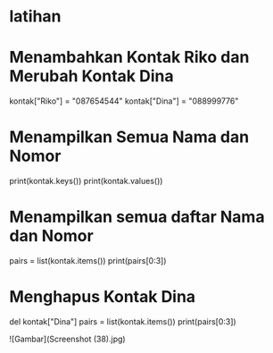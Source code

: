 # latihan 

# Menambahkan Kontak Riko dan Merubah Kontak Dina
kontak["Riko"] = "087654544"
kontak["Dina"] = "088999776"

# Menampilkan Semua Nama dan Nomor
print(kontak.keys())
print(kontak.values())

# Menampilkan semua daftar Nama dan Nomor
pairs = list(kontak.items())
print(pairs[0:3])

# Menghapus Kontak Dina
del kontak["Dina"]
pairs = list(kontak.items())
print(pairs[0:3])

![Gambar](Screenshot (38).jpg) 

